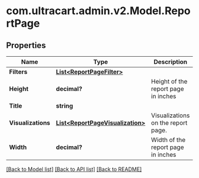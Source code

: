 # com.ultracart.admin.v2.Model.ReportPage
## Properties

Name | Type | Description | Notes
------------ | ------------- | ------------- | -------------
**Filters** | [**List&lt;ReportPageFilter&gt;**](ReportPageFilter.md) |  | [optional] 
**Height** | **decimal?** | Height of the report page in inches | [optional] 
**Title** | **string** |  | [optional] 
**Visualizations** | [**List&lt;ReportPageVisualization&gt;**](ReportPageVisualization.md) | Visualizations on the report page. | [optional] 
**Width** | **decimal?** | Width of the report page in inches | [optional] 


[[Back to Model list]](../README.md#documentation-for-models) [[Back to API list]](../README.md#documentation-for-api-endpoints) [[Back to README]](../README.md)


